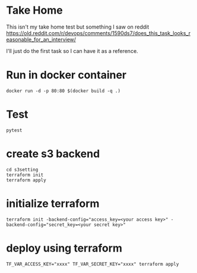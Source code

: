 # Take Home

This isn't my take home test but something I saw on reddit https://old.reddit.com/r/devops/comments/1590ds7/does_this_task_looks_reasonable_for_an_interview/

I'll just do the first task so I can have it as a reference.


# Run in docker container

    docker run -d -p 80:80 $(docker build -q .)

# Test
    pytest

# create s3 backend
    cd s3setting
    terraform init
    terraform apply

# initialize terraform
    terraform init -backend-config="access_key=<your access key>" -backend-config="secret_key=<your secret key>"

# deploy using terraform
    TF_VAR_ACCESS_KEY="xxxx" TF_VAR_SECRET_KEY="xxxx" terraform apply

